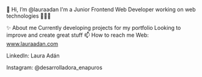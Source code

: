 👋 Hi, I’m @lauraadan
I'm a Junior Frontend Web Developer working on web technologies 👨🏻‍💻

✨ About me
Currently developing projects for my portfolio
Looking to improve and create great stuff
📫 How to reach me
Web: www.lauraadan.com

LinkedIn: Laura Adán

Instagram: @desarrolladora_enapuros

